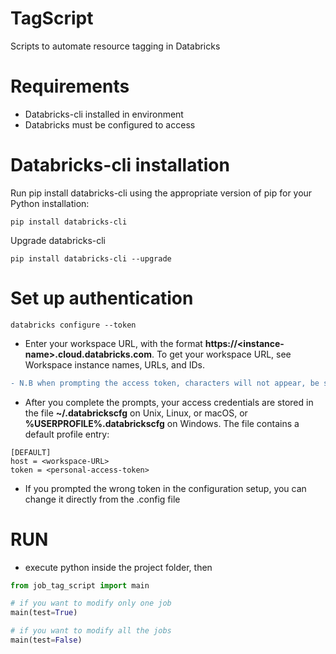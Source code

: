 

# TagScript
Scripts to automate resource tagging in Databricks

# Requirements
- Databricks-cli installed in environment
- Databricks must be configured to access 
 
# Databricks-cli installation
 
 Run pip install databricks-cli using the appropriate version of pip for your Python installation:
 
 ```
 pip install databricks-cli
 ```
 
 Upgrade databricks-cli
```
pip install databricks-cli --upgrade
```

# Set up authentication

```
databricks configure --token
```

- Enter your workspace URL, with the format **https://\<instance-name\>.cloud.databricks.com**. To get your workspace URL, see Workspace instance names, URLs, and IDs.<br>
```diff 
- N.B when prompting the access token, characters will not appear, be sure to paste the token only one time
```

- After you complete the prompts, your access credentials are stored in the file **~/.databrickscfg** on Unix, Linux, or macOS, or **%USERPROFILE%\.databrickscfg** on Windows. The file contains a default profile entry:

```
[DEFAULT]
host = <workspace-URL>
token = <personal-access-token>
```

- If you prompted the wrong token in the configuration setup, you can change it directly from the .config file

# RUN

- execute python inside the project folder, then

```python
from job_tag_script import main

# if you want to modify only one job
main(test=True)

# if you want to modify all the jobs
main(test=False)
```
